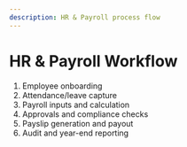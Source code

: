 ```yaml
---
description: HR & Payroll process flow
---
```


# HR & Payroll Workflow
1) Employee onboarding
2) Attendance/leave capture
3) Payroll inputs and calculation
4) Approvals and compliance checks
5) Payslip generation and payout
6) Audit and year-end reporting
